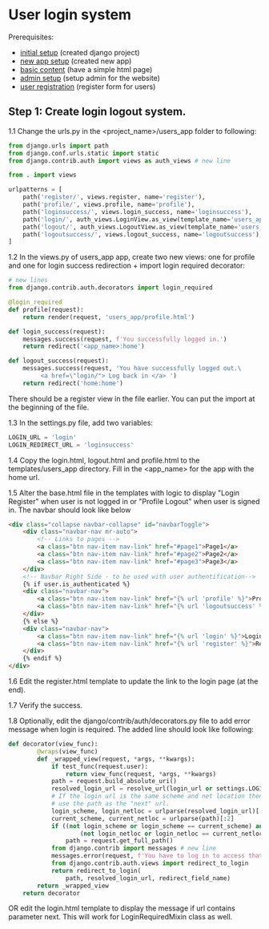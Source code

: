 # User login system

Prerequisites: 

- [initial setup](../../initial_setup/) (created django project)
- [new app setup](../new_app_setup/) (created new app)
- [basic content](../basic_content/) (have a simple html page)
- [admin setup](../admin_setup/) (setup admin for the website)
- [user registration](../user_registration/) (register form for users)



## Step 1: Create login logout system.

1.1 Change the urls.py in the <project_name>/users_app folder to following:

```python
from django.urls import path
from django.conf.urls.static import static
from django.contrib.auth import views as auth_views # new line

from . import views

urlpatterns = [
    path('register/', views.register, name='register'),
    path('profile/', views.profile, name='profile'),
    path('loginsuccess/', views.login_success, name='loginsuccess'),
    path('login/', auth_views.LoginView.as_view(template_name='users_app/login.html'), name='login'),
    path('logout/', auth_views.LogoutView.as_view(template_name='users_app/logout.html'), name='logout'), 
    path('logoutsuccess/', views.logout_success, name='logoutsuccess'),
]
```

1.2 In the views.py of users_app app, create two new views: one for profile and one for login success redirection + import login required decorator:

```python
# new lines
from django.contrib.auth.decorators import login_required

@login_required
def profile(request):
    return render(request, 'users_app/profile.html')

def login_success(request):
    messages.success(request, f'You successfully logged in.')
    return redirect('<app_name>:home')

def logout_success(request):
    messages.success(request, 'You have successfully logged out.\
         <a href=\"login/"> Log back in </a> ')
    return redirect('home:home')

```

There should be a register view in the file earlier. You can put the import at the beginning of the file.

1.3 In the settings.py file, add two variables:


```python
LOGIN_URL = 'login'
LOGIN_REDIRECT_URL = 'loginsuccess'
```

1.4 Copy the login.html, logout.html and profile.html to the templates/users_app directory. Fill in the <app_name> for the app with the home url.

1.5 Alter the base.html file in the templates with logic to display "Login Register" when user is not logged in or "Profile Logout" when user is signed in. The navbar should look like below

```html
<div class="collapse navbar-collapse" id="navbarToggle">
    <div class="navbar-nav mr-auto">
        <!-- Links to pages -->
        <a class="btn nav-item nav-link" href="#page1">Page1</a>
        <a class="btn nav-item nav-link" href="#page2">Page2</a>
        <a class="btn nav-item nav-link" href="#page3">Page3</a>
    </div>
    <!-- Navbar Right Side - to be used with user authentification-->
    {% if user.is_authenticated %}
    <div class="navbar-nav">
        <a class="btn nav-item nav-link" href="{% url 'profile' %}">Profile</a>
        <a class="btn nav-item nav-link" href="{% url 'logoutsuccess' %}">Logout</a>
    </div>
    {% else %}
    <div class="navbar-nav">
        <a class="btn nav-item nav-link" href="{% url 'login' %}">Login</a>
        <a class="btn nav-item nav-link" href="{% url 'register' %}">Register</a>
    </div>
    {% endif %}
</div>
```

1.6 Edit the register.html template to update the link to the login page (at the end).

1.7 Verify the success.

1.8 Optionally, edit the django/contrib/auth/decorators.py file to add error message when login is required. The added line should look like following:


```python
def decorator(view_func):
        @wraps(view_func)
        def _wrapped_view(request, *args, **kwargs):
            if test_func(request.user):
                return view_func(request, *args, **kwargs)
            path = request.build_absolute_uri()
            resolved_login_url = resolve_url(login_url or settings.LOGIN_URL)
            # If the login url is the same scheme and net location then just
            # use the path as the "next" url.
            login_scheme, login_netloc = urlparse(resolved_login_url)[:2]
            current_scheme, current_netloc = urlparse(path)[:2]
            if ((not login_scheme or login_scheme == current_scheme) and
                    (not login_netloc or login_netloc == current_netloc)):
                path = request.get_full_path()
            from django.contrib import messages # new line
            messages.error(request, f'You have to log in to access that page.') # new line
            from django.contrib.auth.views import redirect_to_login
            return redirect_to_login(
                path, resolved_login_url, redirect_field_name)
        return _wrapped_view
    return decorator
```

OR edit the login.html template to display the message if url contains parameter next. This will work for LoginRequiredMixin class as well.
